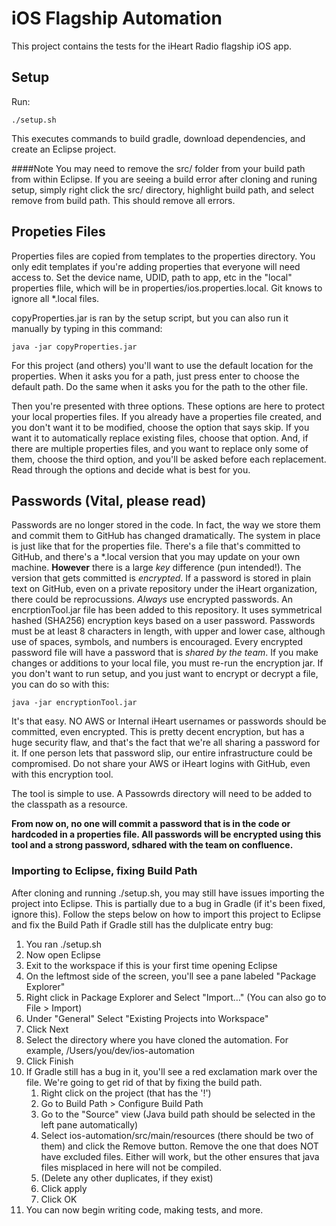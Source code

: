 # iOS Flagship Automation
This project contains the tests for the iHeart Radio flagship iOS app. 

## Setup 
Run:

	./setup.sh
	
This executes commands to build gradle, download dependencies, and create an Eclipse project. 

####Note
You may need to remove the src/ folder from your build path from within Eclipse. If you are seeing a build error after cloning and runing setup, simply right click the src/ directory, highlight build path, and select remove from build path. This should remove all errors.

## Propeties Files
Properties files are copied from templates to the properties directory. You only edit templates if you're adding properties that everyone will need access to. Set the device name, UDID, path to app, etc in the "local" properties flile, which will be in properties/ios.properties.local. Git knows to ignore all *.local files.

copyProperties.jar is ran by the setup script, but you can also run it manually by typing in this command:

	java -jar copyProperties.jar
	

For this project (and others) you'll want to use the default location for the properties. When it asks you for a path, just press enter to choose the default path. Do the same when it asks you for the path to the other file.

Then you're presented with three options. These options are here to protect your local properties files. If you already have a properties file created, and you don't want it to be modified, choose the option that says skip. If you want it to automatically replace existing files, choose that option. And, if there are multiple properties files, and you want to replace only some of them, choose the third option, and you'll be asked before each replacement. Read through the options and decide what is best for you. 



## Passwords (Vital, please read)
Passwords are no longer stored in the code. In fact, the way we store them and commit them to GitHub has changed dramatically. The system in place is just like that for the properties file. There's a file that's committed to GitHub, and there's a *.local version that you may update on your own machine. **However** there is a large *key* difference (pun intended!). The version that gets committed is *encrypted*. If a password is stored in plain text on GitHub, even on a private repository under the iHeart organization, there could be reprocussions. *Always* use encrypted passwords. An encrptionTool.jar file has been added to this repository. It uses symmetrical hashed (SHA256) encryption keys based on a user password. Passwords must be at least 8 characters in length, with upper and lower case, although use of spaces, symbols, and numbers is encouraged. Every encrypted password file will have a password that is *shared by the team*. If you make changes or additions to your local file, you must re-run the encryption jar. If you don't want to run setup, and you just want to encrypt or decrypt a file, you can do so with this:

	java -jar encryptionTool.jar
	
It's that easy. NO AWS or Internal iHeart usernames or passwords should be committed, even encrypted. This is pretty decent encryption, but has a huge security flaw, and that's the fact that we're all sharing a password for it. If one person lets that password slip, our entire infrastructure could be compromised. Do not share your AWS or iHeart logins with GitHub, even with this encryption tool.

The tool is simple to use. A Passowrds directory will need to be added to the classpath as a resource. 

**From now on, no one will commit a password that is in the code or hardcoded in a properties file. All passwords will be encrypted using this tool and a strong password, sdhared with the team on confluence.**



### Importing to Eclipse, fixing Build Path

After cloning and running ./setup.sh, you may still have issues importing the project into Eclipse. This is partially due to a bug in Gradle (if it's been fixed, ignore this). Follow the steps below on how to import this project to Eclipse and fix the Build Path if Gradle still has the dulplicate entry bug:

1. You ran ./setup.sh
2. Now open Eclipse
3. Exit to the workspace if this is your first time opening Eclipse
4. On the leftmost side of the screen, you'll see a pane labeled "Package Explorer"
5. Right click in Package Explorer and Select "Import…" (You can also go to File > Import)
6. Under "General" Select "Existing Projects into Workspace"
7. Click Next
8. Select the directory where you have cloned the automation. For example, /Users/you/dev/ios-automation
9. Click Finish
10. If Gradle still has a bug in it, you'll see a red exclamation mark over the file. We're going to get rid of that by fixing the build path.
	1. Right click on the project (that has the '!')
	2. Go to Build Path > Configure Build Path
	3. Go to the "Source" view (Java build path should be selected in the left pane automatically)
	4. Select ios-automation/src/main/resources (there should be two of them) and click the Remove button. Remove the one that does NOT have excluded files. Either will work, but the other ensures that java files misplaced in here will not be compiled. 
	5. (Delete any other duplicates, if they exist)
	6. Click apply
	7. Click OK
11. You can now begin writing code, making tests, and more. 